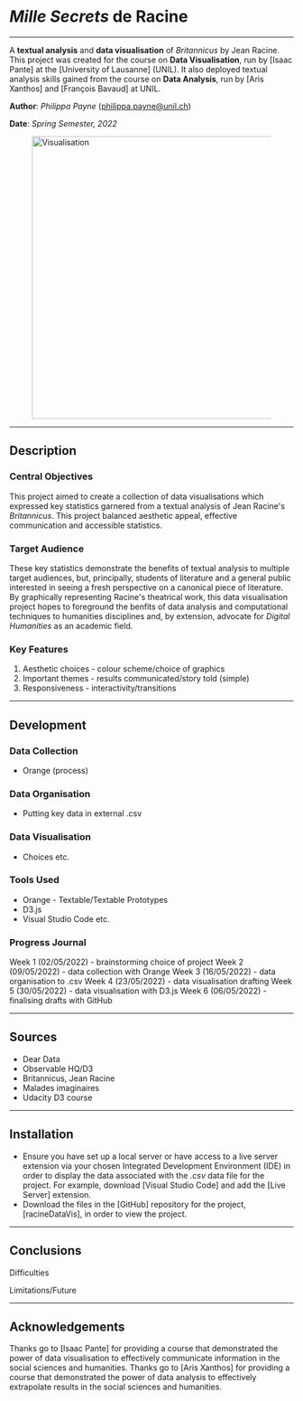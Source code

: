 # _Mille Secrets_ de Racine

---

A **textual analysis** and **data visualisation** of _Britannicus_ by Jean Racine. This project was created for the course on **Data Visualisation**, run by [Isaac Pante] at the [University of Lausanne] (UNIL). It also deployed textual analysis skills gained from the course on **Data Analysis**, run by [Aris Xanthos] and [François Bavaud] at UNIL.

**Author**: _Philippa Payne_ (<philippa.payne@unil.ch>)

**Date**: _Spring Semester, 2022_

<figure>
    <img alt="Visualisation" height="500px" src=""/>
</figure>

---

## Description

### Central Objectives

This project aimed to create a collection of data visualisations which expressed key statistics garnered from a textual analysis of Jean Racine's _Britannicus_. This project balanced aesthetic appeal, effective communication and accessible statistics.

### Target Audience

These key statistics demonstrate the benefits of textual analysis to multiple target audiences, but, principally, students of literature and a general public interested in seeing a fresh perspective on a canonical piece of literature. By graphically representing Racine's theatrical work, this data visualisation project hopes to foreground the benfits of data analysis and computational techniques to humanities disciplines and, by extension, advocate for _Digital Humanities_ as an academic field.

### Key Features

1. Aesthetic choices - colour scheme/choice of graphics
2. Important themes - results communicated/story told (simple)
3. Responsiveness - interactivity/transitions

---

## Development

### Data Collection

- Orange (process)

### Data Organisation

- Putting key data in external .csv

### Data Visualisation

- Choices etc.

### Tools Used

- Orange - Textable/Textable Prototypes
- D3.js
- Visual Studio Code etc.

### Progress Journal

Week 1 (02/05/2022) - brainstorming choice of project
Week 2 (09/05/2022) - data collection with Orange
Week 3 (16/05/2022) - data organisation to .csv
Week 4 (23/05/2022) - data visualisation drafting
Week 5 (30/05/2022) - data visualisation with D3.js
Week 6 (06/05/2022) - finalising drafts with GitHub

---

## Sources

- Dear Data
- Observable HQ/D3
- Britannicus, Jean Racine
- Malades imaginaires
- Udacity D3 course

---

## Installation

- Ensure you have set up a local server or have access to a live server extension via your chosen Integrated Development Environment (IDE) in order to display the data associated with the _.csv_ data file for the project. For example, download [Visual Studio Code] and add the [Live Server] extension.
- Download the files in the [GitHub] repository for the project, [racineDataVis], in order to view the project.

---

## Conclusions

Difficulties

Limitations/Future

---

## Acknowledgements

Thanks go to [Isaac Pante] for providing a course that demonstrated the power of data visualisation to effectively communicate information in the social sciences and humanities. Thanks go to [Aris Xanthos] for providing a course that demonstrated the power of data analysis to effectively extrapolate results in the social sciences and humanities.